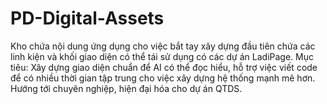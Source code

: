 # PD-Digital-Assets
Kho chứa nội dung ứng dụng cho việc bắt tay xây dựng đầu tiên chứa các linh kiện và khối giao diện có thể tái sử dụng có các dự án LadiPage. 
Mục tiêu: Xây dựng giao diện chuẩn để AI có thể đọc hiểu, hỗ trợ việc viết code để có nhiều thời gian tập trung cho việc xây dựng hệ thống mạnh mẽ hơn. Hướng tới chuyên nghiệp, hiện đại hóa cho dự án QTDS. 
